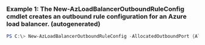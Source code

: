 ### Example 1: The New-AzLoadBalancerOutboundRuleConfig cmdlet creates an outbound rule configuration for an Azure load balancer. (autogenerated)
```powershell
PS C:\> New-AzLoadBalancerOutboundRuleConfig -AllocatedOutboundPort {AllocatedOutboundPort} -BackendAddressPool $backend -FrontendIpConfiguration $slb.FrontendIpConfigurations[0] -IdleTimeoutInMinutes 5 -Name MyOutboundRule -Protocol Tcp
```

